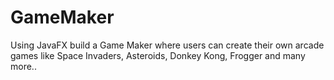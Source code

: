 # GameMaker
Using JavaFX build a Game Maker where users can create their own arcade games like Space Invaders, Asteroids, Donkey Kong, Frogger and many more..
